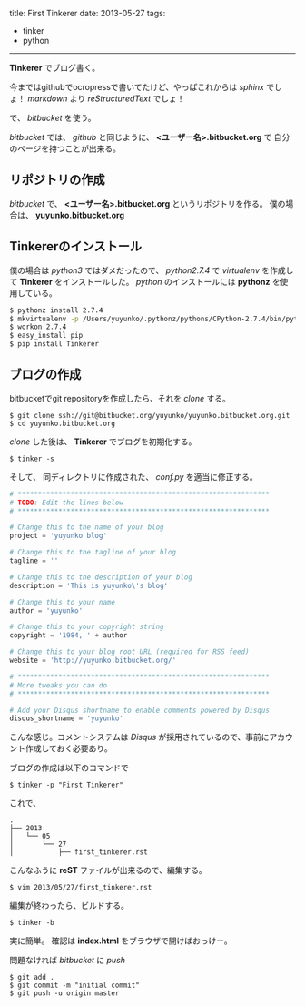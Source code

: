 title: First Tinkerer
date: 2013-05-27
tags:
  - tinker
  - python
---

**Tinkerer** でブログ書く。

今まではgithubでocropressで書いてたけど、やっぱこれからは *sphinx*
でしょ！ *markdown* より *reStructuredText* でしょ！

で、 *bitbucket* を使う。

*bitbucket* では、 *github* と同じように、
**\<ユーザー名\>.bitbucket.org** で 自分のページを持つことが出来る。

リポジトリの作成
----------------

*bitbucket* で、 **\<ユーザー名\>.bitbucket.org**
というリポジトリを作る。 僕の場合は、 **yuyunko.bitbucket.org**

Tinkererのインストール
----------------------

僕の場合は *python3* ではダメだったので、 *python2.7.4* で *virtualenv*
を作成して **Tinkerer** をインストールした。 *python* のインストールには
**pythonz** を使用している。

```sh
$ pythonz install 2.7.4
$ mkvirtualenv -p /Users/yuyunko/.pythonz/pythons/CPython-2.7.4/bin/python --distribute 2.7.4
$ workon 2.7.4
$ easy_install pip
$ pip install Tinkerer
```

ブログの作成
------------

bitbucketでgit repositoryを作成したら、それを *clone* する。

    $ git clone ssh://git@bitbucket.org/yuyunko/yuyunko.bitbucket.org.git
    $ cd yuyunko.bitbucket.org

*clone* した後は、 **Tinkerer** でブログを初期化する。

    $ tinker -s

そして、 同ディレクトリに作成された、 *conf.py* を適当に修正する。

```python
# **************************************************************
# TODO: Edit the lines below
# **************************************************************

# Change this to the name of your blog
project = 'yuyunko blog'

# Change this to the tagline of your blog
tagline = ''

# Change this to the description of your blog
description = 'This is yuyunko\'s blog'

# Change this to your name
author = 'yuyunko'

# Change this to your copyright string
copyright = '1984, ' + author

# Change this to your blog root URL (required for RSS feed)
website = 'http://yuyunko.bitbucket.org/'

# **************************************************************
# More tweaks you can do
# **************************************************************

# Add your Disqus shortname to enable comments powered by Disqus
disqus_shortname = 'yuyunko'
```

こんな感じ。コメントシステムは *Disqus*
が採用されているので、事前にアカウント作成しておく必要あり。

ブログの作成は以下のコマンドで

    $ tinker -p "First Tinkerer"

これで、

    .
    ├── 2013
    │   └── 05
    │       └── 27
    │           ├── first_tinkerer.rst

こんなふうに **reST** ファイルが出来るので、編集する。

    $ vim 2013/05/27/first_tinkerer.rst

編集が終わったら、ビルドする。

    $ tinker -b

実に簡単。 確認は **index.html** をブラウザで開けばおっけー。

問題なければ *bitbucket* に *push*

    $ git add .
    $ git commit -m "initial commit"
    $ git push -u origin master
